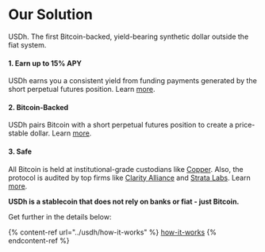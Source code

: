 # Our Solution

USDh. The first Bitcoin-backed, yield-bearing synthetic dollar outside the fiat system.

#### 1. Earn up to 15% APY

USDh earns you a consistent yield from funding payments generated by the short perpetual futures position. Learn [more](https://docs.hermetica.fi/usdh/how-it-works/yield-mechanism).

#### 2. Bitcoin-Backed

USDh pairs Bitcoin with a short perpetual futures position to create a price-stable dollar. Learn [more](https://docs.hermetica.fi/usdh/how-it-works/mint-mechanism).

#### 3. Safe

All Bitcoin is held at institutional-grade custodians like [Copper](https://copper.co/). Also, the protocol is audited by top firms like [Clarity Alliance](https://github.com/Clarity-Alliance/audits/blob/main/Clarity%20Alliance%20-%20Hermetica.pdf) and [Strata Labs](https://drive.google.com/file/d/1uq7weWjH2_nQr8fyqLvbQ7GR8Bhps4Hz/view). Learn [more](https://docs.hermetica.fi/usdh/how-it-works/security-mechanisms).

**USDh is a stablecoin that does not rely on banks or fiat - just Bitcoin.**

Get further in the details below:

{% content-ref url="../usdh/how-it-works" %}
[how-it-works](https://docs.hermetica.fi/usdh/how-it-works)
{% endcontent-ref %}
